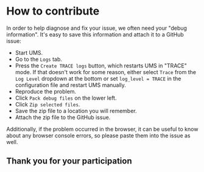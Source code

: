 # How to contribute

In order to help diagnose and fix your issue, we often need your "debug information". It's easy to save this information and attach it to a GitHub issue:

  * Start UMS.
  * Go to the `Logs` tab.
  * Press the `Create TRACE logs` button, which restarts UMS in "TRACE" mode. If that doesn't work for some reason, either select `Trace` from the `Log Level` dropdown at the bottom or set `log_level = TRACE` in the configuration file and restart UMS manually.
  * Reproduce the problem.
  * Click `Pack debug files` on the lower left.
  * Click `Zip selected files`.
  * Save the zip file to a location you will remember.
  * Attach the zip file to the GitHub issue.

Additionally, if the problem occurred in the browser, it can be useful to know about any browser console errors, so please paste them into the issue as well.

## Thank you for your participation
